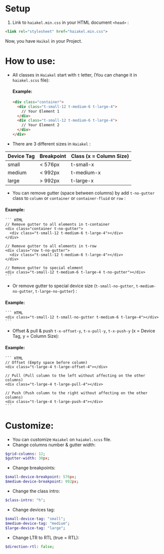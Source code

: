 # Setup
1. Link to `haiakel.min.css` in your HTML document `<head>` :

  ``` HTML
  <link rel="stylesheet" href="haiakel.min.css">
  ```
  Now, you have `Haikal` in your Project.


# How to use:
  * All classes in `Haiakel` start with `t` letter, (You can change it in `haiakel.scss` file):
    #### Example:
    ``` HTML
    <div class="container">
      <div class="t-small-12 t-medium-6 t-large-4">
        // Your Element 1
      </div>
      <div class="t-small-12 t-medium-6 t-large-4">
        // Your Element 2
      </div>
    </div>
    ```

  * There are 3 different sizes in `Haiakel` :

| Device Tag | Breakpoint | Class (x = Column Size) |
| --- | --- | --- |
| small | < 576px | t-small-x |
| medium | < 992px | t-medium-x |
| large | > 992px | t-large-x |

  * You can remove gutter (space between columns) by add `t-no-gutter` class to `column` or `container` or `container-fluid` or `row` :
  #### Example:
    ``` HTML
    // Remove gutter to all elements in t-container
    <div class="container t-no-gutter">
      <div class="t-small-12 t-medium-6 t-large-4"></div>
    </div>

    // Remove gutter to all elements in t-row
    <div class="row t-no-gutter">
      <div class="t-small-12 t-medium-6 t-large-4"></div>
    </div>

    // Remove gutter to special element
    <div class="t-small-12 t-medium-6 t-large-4 t-no-gutter"></div>
    ```
  * Or remove gutter to special device size (`t-small-no-gutter`, `t-medium-no-gutter`, `t-large-no-gutter`) :
  #### Example:
    ``` HTML
    <div class="t-small-12 t-small-no-gutter t-medium-6 t-large-4"></div>
    ```
  * Offset & pull & push `t-x-offset-y`, `t-x-pull-y`, `t-x-push-y` (x = Device Tag, y = Column Size):
  #### Example:
    ``` HTML
    // Offset (Empty space before column)
    <div class="t-large-4 t-large-offset-4"></div>

    // Pull (Pull column to the left without affecting on the other columns)
    <div class="t-large-4 t-large-pull-4"></div>

    // Push (Push column to the right without affecting on the other columns)
    <div class="t-large-4 t-large-push-4"></div>
    ```
# Customize:
  * You can customize `Haiakel` on `haiakel.scss` file.
  * Change columns number & gutter width:
  ``` SASS
  $grid-columns: 12;
  $gutter-width: 30px;
  ```
  
  * Change breakpoints:
  ``` SASS
  $small-device-breakpoint: 576px;
  $medium-device-breakpoint: 992px;
  ```
  
  * Change the class intro:
  ``` SASS
  $class-intro: "h";
  ```
  
  * Change devices tag:
  ``` SASS
  $small-device-tag: "small";
  $medium-device-tag: "medium";
  $large-device-tag: "large";
  ```
  
  * Change LTR to RTL (true = RTL):
  ``` SASS
  $direction-rtl: false;
  ```
  
